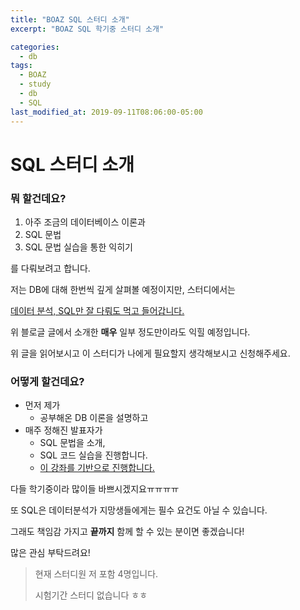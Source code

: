 ```yaml
---
title: "BOAZ SQL 스터디 소개"
excerpt: "BOAZ SQL 학기중 스터디 소개"

categories:
  - db
tags:
  - BOAZ
  - study
  - db
  - SQL
last_modified_at: 2019-09-11T08:06:00-05:00
---
```


# SQL 스터디 소개

### 뭐 할건데요?

1. 아주 조금의 데이터베이스 이론과
2. SQL 문법
3. SQL 문법 실습을 통한 익히기

를 다뤄보려고 합니다.

저는 DB에 대해 한번씩 깊게 살펴볼 예정이지만, 스터디에서는

[데이터 분석, SQL만 잘 다뤄도 먹고 들어갑니다.](https://brunch.co.kr/@minu-log/4)

위 블로글 글에서 소개한 **매우** 일부 정도만이라도 익힐 예정입니다.

위 글을 읽어보시고 이 스터디가 나에게 필요할지 생각해보시고 신청해주세요.



### 어떻게 할건데요?

- 먼저 제가 
  - 공부해온 DB 이론을 설명하고
- 매주 정해진 발표자가 
  - SQL 문법을 소개,
  - SQL 코드 실습을 진행합니다.
  - [이 강좌를 기반으로 진행합니다.](https://mode.com/resources/sql-tutorial/introduction-to-sql)



다들 학기중이라 많이들 바쁘시겠지요ㅠㅠㅠㅠ

또 SQL은 데이터분석가 지망생들에게는 필수 요건도 아닐 수 있습니다.

그래도 책임감 가지고 **끝까지** 함께 할 수 있는 분이면 좋겠습니다!

많은 관심 부탁드려요!

> 현재 스터디원 저 포함 4명입니다.
>
> 시험기간 스터디 없습니다 ㅎㅎ

